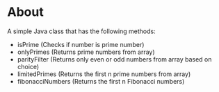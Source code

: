 # About
A simple Java class that has the following methods:
- isPrime (Checks if number is prime number)
- onlyPrimes (Returns prime numbers from array)
- parityFilter (Returns only even or odd numbers from array based on choice)
- limitedPrimes (Returns the first n prime numbers from array)
- fibonacciNumbers (Returns the first n Fibonacci numbers)